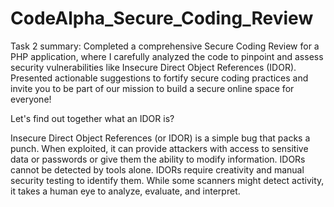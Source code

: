 # CodeAlpha_Secure_Coding_Review
Task 2 summary: Completed a comprehensive Secure Coding Review for a PHP application, where I carefully analyzed the code to pinpoint and assess security vulnerabilities like Insecure Direct Object References (IDOR). Presented actionable suggestions to fortify secure coding practices and invite you to be part of our mission to build a secure online space for everyone!


Let's find out together what an IDOR is?

Insecure Direct Object References (or IDOR) is a simple bug that packs a punch. When exploited, it can provide attackers with access to sensitive data or passwords or give them the ability to modify information. IDORs cannot be detected by tools alone. IDORs require creativity and manual security testing to identify them. While some scanners might detect activity, it takes a human eye to analyze, evaluate, and interpret.
